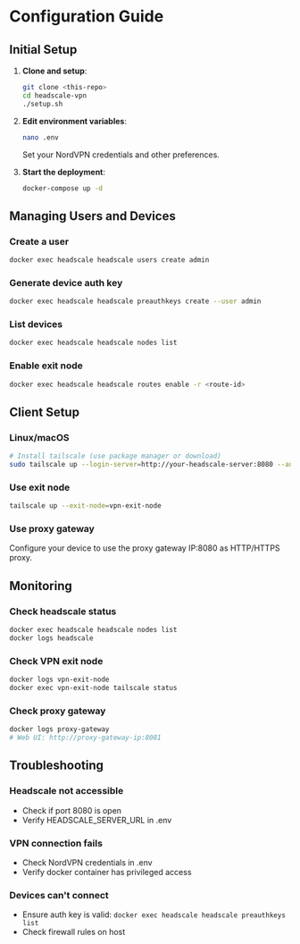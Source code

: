 # Configuration Guide

## Initial Setup

1. **Clone and setup**:
   ```bash
   git clone <this-repo>
   cd headscale-vpn
   ./setup.sh
   ```

2. **Edit environment variables**:
   ```bash
   nano .env
   ```
   Set your NordVPN credentials and other preferences.

3. **Start the deployment**:
   ```bash
   docker-compose up -d
   ```

## Managing Users and Devices

### Create a user
```bash
docker exec headscale headscale users create admin
```

### Generate device auth key
```bash
docker exec headscale headscale preauthkeys create --user admin
```

### List devices
```bash
docker exec headscale headscale nodes list
```

### Enable exit node
```bash
docker exec headscale headscale routes enable -r <route-id>
```

## Client Setup

### Linux/macOS
```bash
# Install tailscale (use package manager or download)
sudo tailscale up --login-server=http://your-headscale-server:8080 --authkey=<your-auth-key>
```

### Use exit node
```bash
tailscale up --exit-node=vpn-exit-node
```

### Use proxy gateway
Configure your device to use the proxy gateway IP:8080 as HTTP/HTTPS proxy.

## Monitoring

### Check headscale status
```bash
docker exec headscale headscale nodes list
docker logs headscale
```

### Check VPN exit node
```bash
docker logs vpn-exit-node
docker exec vpn-exit-node tailscale status
```

### Check proxy gateway
```bash
docker logs proxy-gateway
# Web UI: http://proxy-gateway-ip:8081
```

## Troubleshooting

### Headscale not accessible
- Check if port 8080 is open
- Verify HEADSCALE_SERVER_URL in .env

### VPN connection fails
- Check NordVPN credentials in .env
- Verify docker container has privileged access

### Devices can't connect
- Ensure auth key is valid: `docker exec headscale headscale preauthkeys list`
- Check firewall rules on host
